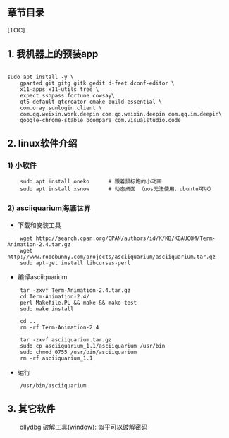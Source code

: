 
## 章节目录

[TOC]


## 1. 我机器上的预装app

```shell

sudo apt install -y \
	gparted git gitg gitk gedit d-feet dconf-editor \
	x11-apps x11-utils tree \
	expect sshpass fortune cowsay\	
	qt5-default qtcreator cmake build-essential \
	com.oray.sunlogin.client \
	com.qq.weixin.work.deepin com.qq.weixin.deepin com.qq.im.deepin\
	google-chrome-stable bcompare com.visualstudio.code

```

## 2. linux软件介绍

### 1) 小软件

```shell
    sudo apt install oneko      # 跟着鼠标跑的小动画
    sudo apt install xsnow      # 动态桌面 （uos无法使用，ubuntu可以）
```

### 2) asciiquarium海底世界

+ 下载和安装工具

```shell
	wget http://search.cpan.org/CPAN/authors/id/K/KB/KBAUCOM/Term-Animation-2.4.tar.gz
	wget http://www.robobunny.com/projects/asciiquarium/asciiquarium.tar.gz
	sudo apt-get install libcurses-perl
```

+ 编译asciiquarium

```shell
	tar -zxvf Term-Animation-2.4.tar.gz
	cd Term-Animation-2.4/
	perl Makefile.PL && make && make test
	sudo make install
	
	cd ..
	rm -rf Term-Animation-2.4

	tar -zxvf asciiquarium.tar.gz
	sudo cp asciiquarium_1.1/asciiquarium /usr/bin
	sudo chmod 0755 /usr/bin/asciiquarium
	rm -rf asciiquarium_1.1
```

+ 运行

```shell
	/usr/bin/asciiquarium
```

## 3. 其它软件

&emsp;&emsp;ollydbg 破解工具(window): 似乎可以破解密码


